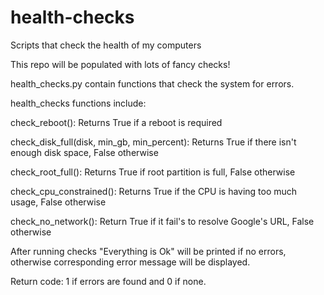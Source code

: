 # health-checks
Scripts that check the health of my computers

This repo will be populated with lots of fancy checks!


health_checks.py contain functions that check the system for errors.

health_checks functions include:

check_reboot():	Returns True if a reboot is required

check_disk_full(disk, min_gb, min_percent): Returns True if there isn't enough disk space, False otherwise

check_root_full(): Returns  True if root partition is full, False otherwise

check_cpu_constrained(): Returns True if the CPU is having too much usage, False otherwise

check_no_network(): Return True if it fail's to resolve Google's URL, False otherwise

After running checks "Everything is Ok" will be printed if no errors,
otherwise corresponding error message will be displayed.

Return code: 1 if errors are found and 0 if none.
